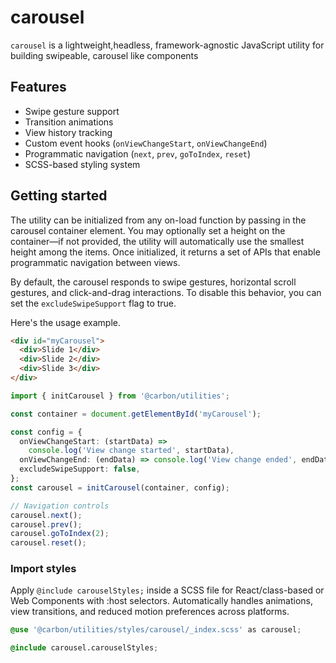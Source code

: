 # carousel

`carousel` is a lightweight,headless, framework-agnostic JavaScript utility for
building swipeable, carousel like components

## Features

- Swipe gesture support
- Transition animations
- View history tracking
- Custom event hooks (`onViewChangeStart`, `onViewChangeEnd`)
- Programmatic navigation (`next`, `prev`, `goToIndex`, `reset`)
- SCSS-based styling system

## Getting started

The utility can be initialized from any on-load function by passing in the
carousel container element. You may optionally set a height on the container—if
not provided, the utility will automatically use the smallest height among the
items. Once initialized, it returns a set of APIs that enable programmatic
navigation between views.

By default, the carousel responds to swipe gestures, horizontal scroll gestures,
and click-and-drag interactions. To disable this behavior, you can set the
`excludeSwipeSupport` flag to true.

Here's the usage example.

```html
<div id="myCarousel">
  <div>Slide 1</div>
  <div>Slide 2</div>
  <div>Slide 3</div>
</div>
```

```ts
import { initCarousel } from '@carbon/utilities';

const container = document.getElementById('myCarousel');

const config = {
  onViewChangeStart: (startData) =>
    console.log('View change started', startData),
  onViewChangeEnd: (endData) => console.log('View change ended', endData),
  excludeSwipeSupport: false,
};
const carousel = initCarousel(container, config);

// Navigation controls
carousel.next();
carousel.prev();
carousel.goToIndex(2);
carousel.reset();
```

### Import styles

Apply `@include carouselStyles;` inside a SCSS file for React/class-based or Web
Components with :host selectors. Automatically handles animations, view
transitions, and reduced motion preferences across platforms.

```css
@use '@carbon/utilities/styles/carousel/_index.scss' as carousel;

@include carousel.carouselStyles;
```
